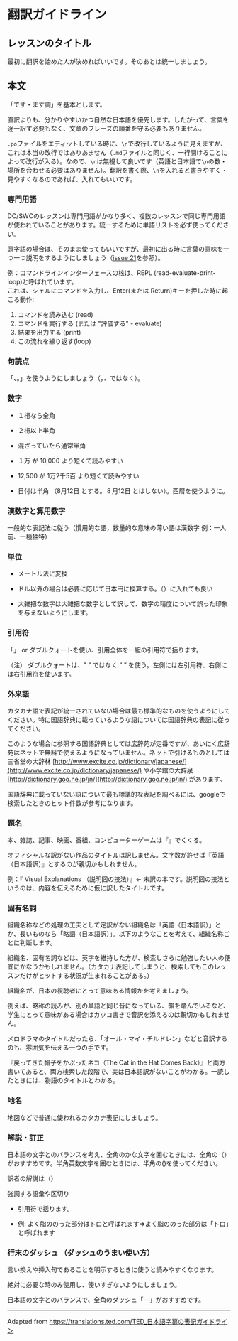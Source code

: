 # 翻訳ガイドライン

## レッスンのタイトル

最初に翻訳を始めた人が決めればいいです。そのあとは統一しましょう。

## 本文

「です・ます調」を基本とします。

直訳よりも、分かりやすいかつ自然な日本語を優先します。したがって、言葉を逐一訳す必要もなく、文章のフレーズの順番を守る必要もありません。

`.po`ファイルをエディットしている時に、`\n`で改行しているように見えますが、これは本当の改行ではありあません（`.md`ファイルと同じく、一行開けることによって改行が入る）。なので、`\n`は無視して良いです（英語と日本語で`\n`の数・場所を合わせる必要はありません）。翻訳を書く際、`\n`を入れると書きやすく・見やすくなるのであれば、入れてもいいです。

### 専門用語

DC/SWCのレッスンは専門用語がかなり多く、複数のレッスンで同じ専門用語が使われていることがあります。統一するために単語リストを必ず使ってください。

頭字語の場合は、そのまま使ってもいいですが、最初に出る時に言葉の意味を一つ一つ説明をするようにしましょう（[issue 21](https://github.com/swcarpentry-ja/i18n/issues/21)を参照）。

例：コマンドラインインターフェースの核は、REPL (read-evaluate-print-loop)と呼ばれています。  
これは、シェルにコマンドを入力し、Enter(または Return)キーを押した時に起こる動作:

1.  コマンドを読み込む (read)
2.  コマンドを実行する (または "評価する" - evaluate)
3.  結果を出力する (print)
4. この流れを繰り返す(loop)

### 句読点

「、。」を使うようにしましょう（，．ではなく）。

### 数字

- １桁なら全角

- ２桁以上半角

- 混ざっていたら通常半角

- １万 が 10,000 より短くて読みやすい

- 12,500 が 1万2千5百 より短くて読みやすい

- 日付は半角 （8月12日 とする。８月12日 とはしない）。西暦を使うように。

### 漢数字と算用数字

一般的な表記法に従う（慣用的な語，数量的な意味の薄い語は漢数字 例：一人前、一種独特）

### 単位

- メートル法に変換

- ドル以外の場合は必要に応じて日本円に換算する。（）に入れても良い

- 大雑把な数字は大雑把な数字として訳して、数字の精度について誤った印象を与えないようにします。

### 引用符

「」 or ダブルクォートを使い、引用全体を一組の引用符で括ります。

（注） ダブルクォートは、" " ではなく “ ” を使う。左側には左引用符、右側には右引用符を使います。

### 外来語

カタカナ語で表記が統一されていない場合は最も標準的なものを使うようにしてください。特に国語辞典に載っているような語については国語辞典の表記に従ってください。

このような場合に参照する国語辞典としては広辞苑が定番ですが、あいにく広辞苑はネットで無料で使えるようになっていません。ネットで引けるものとしては三省堂の大辞林  [http://www.excite.co.jp/dictionary/japanese/](http://www.excite.co.jp/dictionary/japanese/)  や小学館の大辞泉  [http://dictionary.goo.ne.jp/jn/](http://dictionary.goo.ne.jp/jn/)  があります。

国語辞典に載っていない語について最も標準的な表記を調べるには、googleで検索したときのヒット件数が参考になります。

### 題名

本、雑誌、記事、映画、番組、コンピューターゲームは『』でくくる。

オフィシャルな訳がない作品のタイトルは訳しません。文字数が許せば『英語（日本語訳）』とするのが親切かもしれません。

例：『 Visual Explanations （説明図の技法）』← 未訳の本です。説明図の技法というのは、内容を伝えるために仮に訳したタイトルです。

### 固有名詞

組織名称などの処理の工夫として定訳がない組織名は「英語（日本語訳）」とか、長いものなら「略語（日本語訳）」。以下のようなことを考えて、組織名称ごとに判断します。

組織名、固有名詞などは、英字を維持した方が、検索しさらに勉強したい人の便宜にかなうかもしれません。（カタカナ表記してしまうと、検索してもこのレッスンだけがヒットする状況が生まれることがある。）

組織名が、日本の視聴者にとって意味ある情報かを考えましょう。

例えば、略称の読みが、別の単語と同じ音になっている、韻を踏んでいるなど、学生にとって意味がある場合はカッコ書きで音訳を添えるのは親切かもしれません。

メロドラマのタイトルだったら、「オール・マイ・チルドレン」などと音訳するのも、雰囲気を伝える一つの手です。

『戻ってきた帽子をかぶったネコ（The Cat in the Hat Comes Back）』と両方書いてあると、両方検索した段階で、実は日本語訳がないことがわかる。一読したときには、物語のタイトルとわかる。

### 地名

地図などで普通に使われるカタカナ表記にしましょう。

### 解説・訂正

日本語の文字とのバランスを考え、全角のかな文字を囲むときには、全角の（）がおすすめです。半角英数文字を囲むときには、半角の()を使ってください。　　　　　　　　　　　　　　　　　　

訳者の解説は（）

強調する語彙や区切り

- 引用符で括ります。

- 例: よく脂ののった部分はトロと呼ばれます⇒よく脂ののった部分は「トロ」と呼ばれます

### 行末のダッシュ （ダッシュのうまい使い方）

言い換えや挿入句であることを明示するときに使うと読みやすくなります。

絶対に必要な時のみ使用し、使いすぎないようにしましょう。

日本語の文字とのバランスで、全角のダッシュ「―」がおすすめです。

- - - -

Adapted from https://translations.ted.com/TED_日本語字幕の表記ガイドライン
